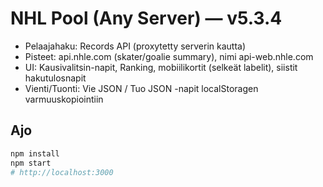 
# NHL Pool (Any Server) — v5.3.4

- Pelaajahaku: Records API (proxytetty serverin kautta)
- Pisteet: api.nhle.com (skater/goalie summary), nimi api-web.nhle.com
- UI: Kausivalitsin-napit, Ranking, mobiilikortit (selkeät labelit), siistit hakutulosnapit
- Vienti/Tuonti: Vie JSON / Tuo JSON -napit localStoragen varmuuskopiointiin

## Ajo
```bash
npm install
npm start
# http://localhost:3000
```
